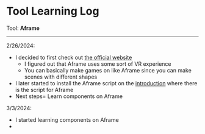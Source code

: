 # Tool Learning Log

Tool: **Aframe**

---

2/26/2024:
* I decided to first check out [the official website](https://aframe.io/)
  * I figured out that Aframe uses some sort of VR experience
  * You can basically make games on like Aframe since you can make scenes with different shapes
* I later started to install the Aframe script on the [introduction](https://aframe.io/docs/1.5.0/introduction/) where there is the script for Aframe
* Next steps= Learn components on Aframe

3/3/2024:
* I started learning components on Aframe
* 


<!-- 
* Links you used today (websites, videos, etc)
* Things you tried, progress you made, etc
* Challenges, a-ha moments, etc
* Questions you still have
* What you're going to try next
-->
